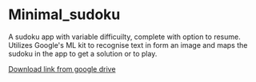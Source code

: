 # Minimal_sudoku
A sudoku app with variable difficuilty, complete with option to resume.
Utilizes Google's ML kit to recognise text in form an image and maps the sudoku in the app to get a solution or to play.

[Download link from google drive](https://drive.google.com/drive/folders/1DqkszwRxXCly_R-lBvfN54sl8mx5ICJC?usp=sharing)
